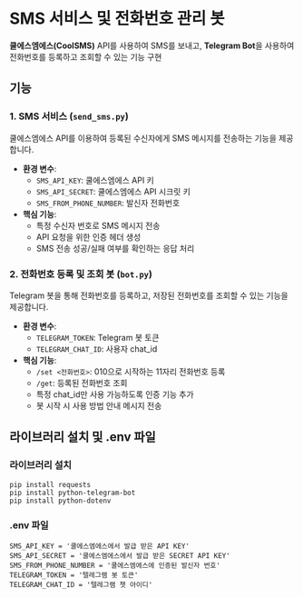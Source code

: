 # SMS 서비스 및 전화번호 관리 봇

**쿨에스엠에스(CoolSMS)** API를 사용하여 SMS를 보내고, **Telegram Bot**을 사용하여 전화번호를 등록하고 조회할 수 있는 기능 구현

## 기능

### 1. **SMS 서비스 (`send_sms.py`)**

쿨에스엠에스 API를 이용하여 등록된 수신자에게 SMS 메시지를 전송하는 기능을 제공합니다.

- **환경 변수**:
  - `SMS_API_KEY`: 쿨에스엠에스 API 키
  - `SMS_API_SECRET`: 쿨에스엠에스 API 시크릿 키
  - `SMS_FROM_PHONE_NUMBER`: 발신자 전화번호
- **핵심 기능**:
  - 특정 수신자 번호로 SMS 메시지 전송
  - API 요청을 위한 인증 헤더 생성
  - SMS 전송 성공/실패 여부를 확인하는 응답 처리

### 2. **전화번호 등록 및 조회 봇 (`bot.py`)**

Telegram 봇을 통해 전화번호를 등록하고, 저장된 전화번호를 조회할 수 있는 기능을 제공합니다.

- **환경 변수**:
  - `TELEGRAM_TOKEN`: Telegram 봇 토큰
  - `TELEGRAM_CHAT_ID`: 사용자 chat_id
- **핵심 기능**:
  - `/set <전화번호>`: 010으로 시작하는 11자리 전화번호 등록
  - `/get`: 등록된 전화번호 조회
  - 특정 chat_id만 사용 가능하도록 인증 기능 추가
  - 봇 시작 시 사용 방법 안내 메시지 전송

## 라이브러리 설치 및 .env 파일

### 라이브러리 설치

```
pip install requests
pip install python-telegram-bot
pip install python-dotenv
```

### .env 파일

```
SMS_API_KEY = '쿨에스엠에스에서 발급 받은 API KEY'
SMS_API_SECRET = '쿨에스엠에스에서 발급 받은 SECRET API KEY'
SMS_FROM_PHONE_NUMBER = '쿨에스엠에스에 인증된 발신자 번호'
TELEGRAM_TOKEN = '텔레그램 봇 토큰'
TELEGRAM_CHAT_ID = '텔레그램 챗 아이디'
```
